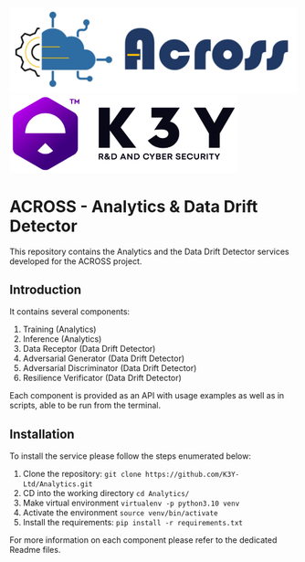 ![alt text](logos/logo_across.jpg )
![alt text](logos/logo_k3y.png )

# ACROSS - Analytics & Data Drift Detector

This repository contains the Analytics and the Data Drift Detector services developed for the ACROSS project.

## Introduction
It contains several components:
1) Training (Analytics)
2) Inference (Analytics)
3) Data Receptor (Data Drift Detector)
4) Adversarial Generator (Data Drift Detector)
5) Adversarial Discriminator (Data Drift Detector)
6) Resilience Verificator (Data Drift Detector)

Each component is provided as an API with usage examples as well as in scripts, able to be run from the terminal.
##

## Installation
To install the service please follow the steps enumerated below:
1. Clone the repository: ``git clone https://github.com/K3Y-Ltd/Analytics.git``
2. CD into the working directory ``cd Analytics/``
3. Make virtual environment ```virtualenv -p python3.10 venv```
4. Activate the environment ``source venv/bin/activate``
5. Install the requirements: ``pip install -r requirements.txt``


 For more information on each component please refer to the dedicated Readme files.


